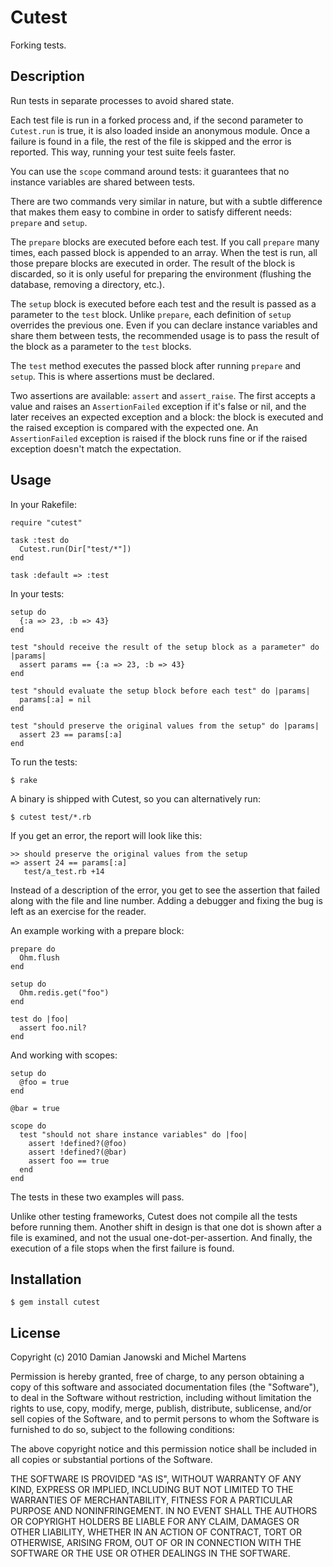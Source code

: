 Cutest
=======

Forking tests.

Description
-----------

Run tests in separate processes to avoid shared state.

Each test file is run in a forked process and, if the second parameter to
`Cutest.run` is true, it is also loaded inside an anonymous module. Once a
failure is found in a file, the rest of the file is skipped and the error is
reported. This way, running your test suite feels faster.

You can use the `scope` command around tests: it guarantees that no instance
variables are shared between tests.

There are two commands very similar in nature, but with a subtle difference that
makes them easy to combine in order to satisfy different needs: `prepare` and
`setup`.

The `prepare` blocks are executed before each test. If you call `prepare` many
times, each passed block is appended to an array. When the test is run, all
those prepare blocks are executed in order. The result of the block is
discarded, so it is only useful for preparing the environment (flushing the
database, removing a directory, etc.).

The `setup` block is executed before each test and the result is passed as a
parameter to the `test` block. Unlike `prepare`, each definition of `setup`
overrides the previous one. Even if you can declare instance variables and
share them between tests, the recommended usage is to pass the result of the
block as a parameter to the `test` blocks.

The `test` method executes the passed block after running `prepare` and
`setup`. This is where assertions must be declared.

Two assertions are available: `assert` and `assert_raise`. The first accepts a
value and raises an `AssertionFailed` exception if it's false or nil, and the
later receives an expected exception and a block: the block is executed and
the raised exception is compared with the expected one. An `AssertionFailed`
exception is raised if the block runs fine or if the raised exception doesn't
match the expectation.

Usage
-----

In your Rakefile:

    require "cutest"

    task :test do
      Cutest.run(Dir["test/*"])
    end

    task :default => :test

In your tests:

    setup do
      {:a => 23, :b => 43}
    end

    test "should receive the result of the setup block as a parameter" do |params|
      assert params == {:a => 23, :b => 43}
    end

    test "should evaluate the setup block before each test" do |params|
      params[:a] = nil
    end

    test "should preserve the original values from the setup" do |params|
      assert 23 == params[:a]
    end


To run the tests:

    $ rake

A binary is shipped with Cutest, so you can alternatively run:

    $ cutest test/*.rb

If you get an error, the report will look like this:

    >> should preserve the original values from the setup
    => assert 24 == params[:a]
       test/a_test.rb +14

Instead of a description of the error, you get to see the assertion
that failed along with the file and line number. Adding a debugger and
fixing the bug is left as an exercise for the reader.

An example working with a prepare block:

    prepare do
      Ohm.flush
    end

    setup do
      Ohm.redis.get("foo")
    end

    test do |foo|
      assert foo.nil?
    end

And working with scopes:

    setup do
      @foo = true
    end

    @bar = true

    scope do
      test "should not share instance variables" do |foo|
        assert !defined?(@foo)
        assert !defined?(@bar)
        assert foo == true
      end
    end

The tests in these two examples will pass.

Unlike other testing frameworks, Cutest does not compile all the tests before
running them. Another shift in design is that one dot is shown after a file is
examined, and not the usual one-dot-per-assertion. And finally, the execution
of a file stops when the first failure is found.

Installation
------------

    $ gem install cutest

License
-------

Copyright (c) 2010 Damian Janowski and Michel Martens

Permission is hereby granted, free of charge, to any person
obtaining a copy of this software and associated documentation
files (the "Software"), to deal in the Software without
restriction, including without limitation the rights to use,
copy, modify, merge, publish, distribute, sublicense, and/or sell
copies of the Software, and to permit persons to whom the
Software is furnished to do so, subject to the following
conditions:

The above copyright notice and this permission notice shall be
included in all copies or substantial portions of the Software.

THE SOFTWARE IS PROVIDED "AS IS", WITHOUT WARRANTY OF ANY KIND,
EXPRESS OR IMPLIED, INCLUDING BUT NOT LIMITED TO THE WARRANTIES
OF MERCHANTABILITY, FITNESS FOR A PARTICULAR PURPOSE AND
NONINFRINGEMENT. IN NO EVENT SHALL THE AUTHORS OR COPYRIGHT
HOLDERS BE LIABLE FOR ANY CLAIM, DAMAGES OR OTHER LIABILITY,
WHETHER IN AN ACTION OF CONTRACT, TORT OR OTHERWISE, ARISING
FROM, OUT OF OR IN CONNECTION WITH THE SOFTWARE OR THE USE OR
OTHER DEALINGS IN THE SOFTWARE.
